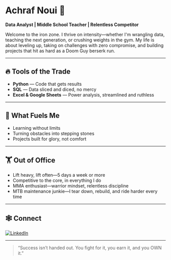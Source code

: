 # Achraf Noui 💪

**Data Analyst | Middle School Teacher | Relentless Competitor**

Welcome to the iron zone. I thrive on intensity—whether I'm wrangling data, teaching the next generation, or crushing weights in the gym. My life is about leveling up, taking on challenges with zero compromise, and building projects that hit as hard as a Doom Guy berserk run.

---

## 🔥 Tools of the Trade

- **Python** — Code that gets results
- **SQL** — Data sliced and diced, no mercy
- **Excel & Google Sheets** — Power analysis, streamlined and ruthless

---

## 🚀 What Fuels Me

- Learning without limits
- Turning obstacles into stepping stones
- Projects built for glory, not comfort

---

## 🏋️ Out of Office

- Lift heavy, lift often—5 days a week or more
- Competitive to the core, in everything I do
- MMA enthusiast—warrior mindset, relentless discipline
- MTB maintenance junkie—I tear down, rebuild, and ride harder every time

---

## 🕸️ Connect

[![LinkedIn](https://img.shields.io/badge/-LinkedIn-blue?logo=linkedin&style=flat-square)](https://www.linkedin.com/in/achrafnoui/)

---

> “Success isn’t handed out. You fight for it, you earn it, and you OWN it.”
